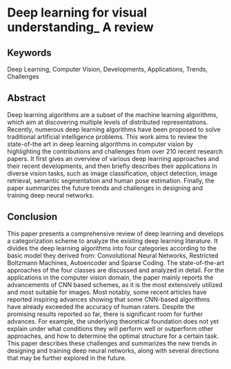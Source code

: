 # Deep learning for visual understanding_ A review

## Keywords

Deep Learning, Computer Vision, Developments, Applications, Trends, Challenges

## Abstract

Deep learning algorithms are a subset of the machine learning algorithms, which aim at discovering multiple levels of distributed representations. Recently, numerous deep learning algorithms have been proposed to solve traditional artificial intelligence problems. This work aims to review the state-of-the art in deep learning algorithms in computer vision by highlighting the contributions and challenges from over 210 recent research papers. It first gives an overview of various deep learning approaches and their recent developments, and then briefly describes their applications in diverse vision tasks, such as image classification, object detection, image retrieval, semantic segmentation and human pose estimation. Finally, the paper summarizes the future trends and challenges in designing and training deep neural networks.

## Conclusion

This paper presents a comprehensive review of deep learning and develops a categorization scheme to analyze the existing deep learning literature. It divides the deep learning algorithms into four categories according to the basic model they derived from: Convolutional Neural Networks, Restricted Boltzmann Machines, Autoencoder and Sparse Coding. The state-of-the-art approaches of the four classes are discussed and analyzed in detail. For the applications in the computer vision domain, the paper mainly reports the advancements of CNN based schemes, as it is the most extensively utilized and most suitable for images. Most notably, some recent articles have reported inspiring advances showing that some CNN-based algorithms have already exceeded the accuracy of human raters.
Despite the promising results reported so far, there is significant room for further advances. For example, the underlying theoretical foundation does not yet explain under what conditions they will perform well or outperform other approaches, and how to determine the optimal structure for a certain task. This paper describes these challenges and summarizes the new trends in designing and training deep neural networks, along with several directions that may be further explored in the future.